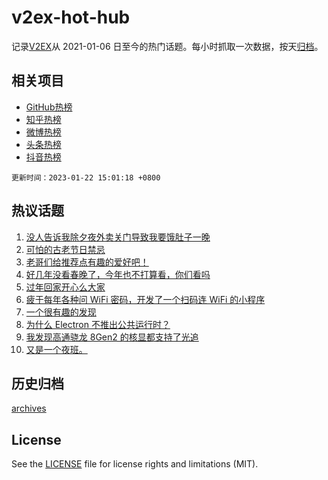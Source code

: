 # v2ex-hot-hub

 记录[V2EX](https://www.v2ex.com/)从 2021-01-06 日至今的热门话题。每小时抓取一次数据，按天[归档](archives)。
 
 ## 相关项目

- [GitHub热榜](https://github.com/it985/github-hot-hub)
- [知乎热榜](https://github.com/it985/zhihu-hot-hub)
- [微博热榜](https://github.com/it985/weibo-hot-hub)
- [头条热榜](https://github.com/it985/toutiao-hot-hub)
- [抖音热榜](https://github.com/it985/douyin-hot-hub)


 `更新时间：2023-01-22 15:01:18 +0800`

## 热议话题

1. [没人告诉我除夕夜外卖关门导致我要饿肚子一晚](https://www.v2ex.com/t/910190)
1. [可怕的古老节日禁忌](https://www.v2ex.com/t/910195)
1. [老哥们给推荐点有趣的爱好吧！](https://www.v2ex.com/t/910210)
1. [好几年没看春晚了，今年也不打算看，你们看吗](https://www.v2ex.com/t/910176)
1. [过年回家开心么大家](https://www.v2ex.com/t/910234)
1. [疲于每年各种问 WiFi 密码，开发了一个扫码连 WiFi 的小程序](https://www.v2ex.com/t/910232)
1. [一个很有趣的发现](https://www.v2ex.com/t/910215)
1. [为什么 Electron 不推出公共运行时？](https://www.v2ex.com/t/910242)
1. [我发现高通骁龙 8Gen2 的核显都支持了光追](https://www.v2ex.com/t/910225)
1. [又是一个夜班。](https://www.v2ex.com/t/910194)

## 历史归档

[archives](archives)

## License

See the [LICENSE](LICENSE) file for license rights and limitations (MIT).
